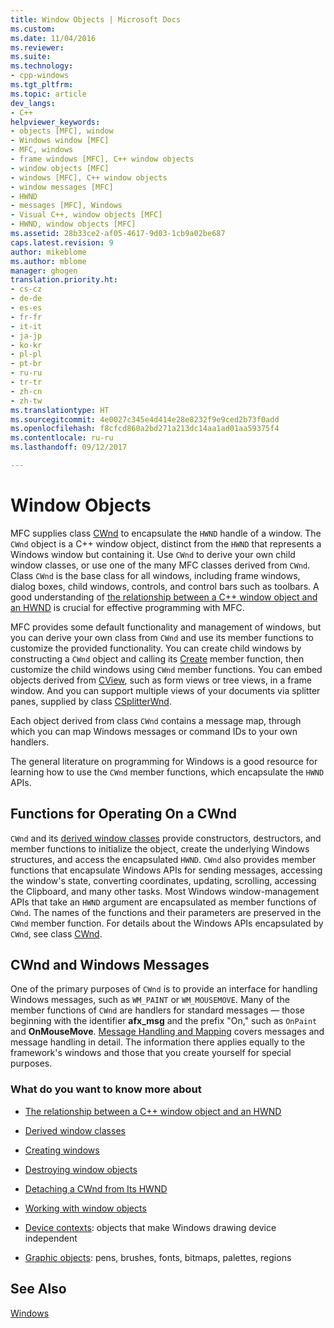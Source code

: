 ```yaml
---
title: Window Objects | Microsoft Docs
ms.custom: 
ms.date: 11/04/2016
ms.reviewer: 
ms.suite: 
ms.technology:
- cpp-windows
ms.tgt_pltfrm: 
ms.topic: article
dev_langs:
- C++
helpviewer_keywords:
- objects [MFC], window
- Windows window [MFC]
- MFC, windows
- frame windows [MFC], C++ window objects
- window objects [MFC]
- windows [MFC], C++ window objects
- window messages [MFC]
- HWND
- messages [MFC], Windows
- Visual C++, window objects [MFC]
- HWND, window objects [MFC]
ms.assetid: 28b33ce2-af05-4617-9d03-1cb9a02be687
caps.latest.revision: 9
author: mikeblome
ms.author: mblome
manager: ghogen
translation.priority.ht:
- cs-cz
- de-de
- es-es
- fr-fr
- it-it
- ja-jp
- ko-kr
- pl-pl
- pt-br
- ru-ru
- tr-tr
- zh-cn
- zh-tw
ms.translationtype: HT
ms.sourcegitcommit: 4e0027c345e4d414e28e8232f9e9ced2b73f0add
ms.openlocfilehash: f8cfcd860a2bd271a213dc14aa1ad01aa59375f4
ms.contentlocale: ru-ru
ms.lasthandoff: 09/12/2017

---
```

# <a name="window-objects"></a>Window Objects
MFC supplies class [CWnd](../mfc/reference/cwnd-class.md) to encapsulate the `HWND` handle of a window. The `CWnd` object is a C++ window object, distinct from the `HWND` that represents a Windows window but containing it. Use `CWnd` to derive your own child window classes, or use one of the many MFC classes derived from `CWnd`. Class `CWnd` is the base class for all windows, including frame windows, dialog boxes, child windows, controls, and control bars such as toolbars. A good understanding of [the relationship between a C++ window object and an HWND](../mfc/relationship-between-a-cpp-window-object-and-an-hwnd.md) is crucial for effective programming with MFC.  
  
 MFC provides some default functionality and management of windows, but you can derive your own class from `CWnd` and use its member functions to customize the provided functionality. You can create child windows by constructing a `CWnd` object and calling its [Create](../mfc/reference/cwnd-class.md#create) member function, then customize the child windows using `CWnd` member functions. You can embed objects derived from [CView](../mfc/reference/cview-class.md), such as form views or tree views, in a frame window. And you can support multiple views of your documents via splitter panes, supplied by class [CSplitterWnd](../mfc/reference/csplitterwnd-class.md).  
  
 Each object derived from class `CWnd` contains a message map, through which you can map Windows messages or command IDs to your own handlers.  
  
 The general literature on programming for Windows is a good resource for learning how to use the `CWnd` member functions, which encapsulate the `HWND` APIs.  
  
## <a name="functions-for-operating-on-a-cwnd"></a>Functions for Operating On a CWnd  
 `CWnd` and its [derived window classes](../mfc/derived-window-classes.md) provide constructors, destructors, and member functions to initialize the object, create the underlying Windows structures, and access the encapsulated `HWND`. `CWnd` also provides member functions that encapsulate Windows APIs for sending messages, accessing the window's state, converting coordinates, updating, scrolling, accessing the Clipboard, and many other tasks. Most Windows window-management APIs that take an `HWND` argument are encapsulated as member functions of `CWnd`. The names of the functions and their parameters are preserved in the `CWnd` member function. For details about the Windows APIs encapsulated by `CWnd`, see class [CWnd](../mfc/reference/cwnd-class.md).  
  
## <a name="cwnd-and-windows-messages"></a>CWnd and Windows Messages  
 One of the primary purposes of `CWnd` is to provide an interface for handling Windows messages, such as `WM_PAINT` or `WM_MOUSEMOVE`. Many of the member functions of `CWnd` are handlers for standard messages — those beginning with the identifier **afx_msg** and the prefix "On," such as `OnPaint` and **OnMouseMove**. [Message Handling and Mapping](../mfc/message-handling-and-mapping.md) covers messages and message handling in detail. The information there applies equally to the framework's windows and those that you create yourself for special purposes.  
  
### <a name="what-do-you-want-to-know-more-about"></a>What do you want to know more about  
  
-   [The relationship between a C++ window object and an HWND](../mfc/relationship-between-a-cpp-window-object-and-an-hwnd.md)  
  
-   [Derived window classes](../mfc/derived-window-classes.md)  
  
-   [Creating windows](../mfc/creating-windows.md)  
  
-   [Destroying window objects](../mfc/destroying-window-objects.md)  
  
-   [Detaching a CWnd from Its HWND](../mfc/detaching-a-cwnd-from-its-hwnd.md)  
  
-   [Working with window objects](../mfc/working-with-window-objects.md)  
  
-   [Device contexts](../mfc/device-contexts.md): objects that make Windows drawing device independent  
  
-   [Graphic objects](../mfc/graphic-objects.md): pens, brushes, fonts, bitmaps, palettes, regions  
  
## <a name="see-also"></a>See Also  
 [Windows](../mfc/windows.md)


